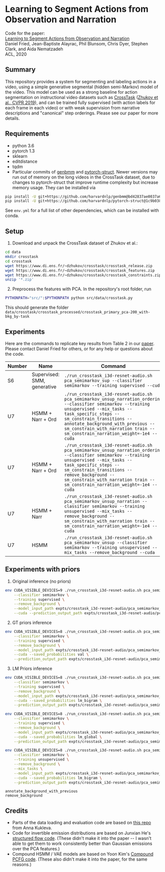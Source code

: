 # Learning to Segment Actions from Observation and Narration  

Code for the paper:  
[Learning to Segment Actions from Observation and Narration](https://arxiv.org/abs/2005.03684)  
Daniel Fried, Jean-Baptiste Alayrac, Phil Blunsom, Chris Dyer, Stephen Clark, and Aida Nematzadeh  
ACL, 2020

## Summary

This repository provides a system for segmenting and labeling actions in a video, using a simple generative segmental (hidden semi-Markov) model of the video. This model can be used as a strong baseline for action segmentation on instructional video datasets such as [CrossTask](https://github.com/DmZhukov/CrossTask) ([Zhukov et al., CVPR 2019](https://arxiv.org/abs/1903.08225)), and can be trained fully supervised (with action labels for each frame in each video) or with weak supervision from narrative descriptions and "canonical" step orderings. Please see our paper for more details.

## Requirements

* python 3.6
* pytorch 1.3
* sklearn
* editdistance
* tqdm
* Particular commits of [genbmm](https://github.com/harvardnlp/genbmm) and [pytorch-struct](https://github.com/harvardnlp/pytorch-struct/). Newer versions may run out of memory on the long videos in the CrossTask dataset, due to changes to pytorch-struct that improve runtime complexity but increase memory usage. They can be installed via

```bash
pip install -U git+https://github.com/harvardnlp/genbmm@bd42837ae0037a66803218d374c78fda72a9c9f4
pip install -U git+https://github.com/harvardnlp/pytorch-struct@1c9b038a1bbece32fe8d2d46d9e3d7c09f4c08e7
```

See `env.yml` for a full list of other dependencies, which can be installed with conda.

## Setup

1. Download and unpack the CrossTask dataset of Zhukov et al.:

```bash
cd data
mkdir crosstask
cd crosstask
wget https://www.di.ens.fr/~dzhukov/crosstask/crosstask_release.zip
wget https://www.di.ens.fr/~dzhukov/crosstask/crosstask_features.zip
wget https://www.di.ens.fr/~dzhukov/crosstask/crosstask_constraints.zip
unzip '*.zip'
```

2. Preprocess the features with PCA. In the repository's root folder, run

```bash
PYTHONPATH="src/":$PYTHONPATH python src/data/crosstask.py
```

This should generate the folder `data/crosstask/crosstask_processed/crosstask_primary_pca-200_with-bkg_by-task`

## Experiments

Here are the commands to replicate key results from Table 2 in our [paper](https://arxiv.org/abs/2005.03684). Please contact Daniel Fried for others, or for any help or questions about the code.

| Number | Name | Command |
| ------ | ---- | ------- |
| S6 | Supervised: SMM, generative |  `./run_crosstask_i3d-resnet-audio.sh pca_semimarkov_sup --classifier semimarkov --training supervised --cuda` |
| U7 | HSMM + Narr + Ord | `./run_crosstask_i3d-resnet-audio.sh pca_semimarkov_unsup_narration_ordering --classifier semimarkov --training unsupervised --mix_tasks --task_specific_steps --sm_constrain_transitions --annotate_background_with_previous --sm_constrain_with_narration train --sm_constrain_narration_weight=-1e4 --cuda` |
| U7 | HSMM + Narr + Ord | `./run_crosstask_i3d-resnet-audio.sh pca_semimarkov_unsup_narration_ordering --classifier semimarkov --training unsupervised --mix_tasks --task_specific_steps --sm_constrain_transitions --remove_background --sm_constrain_with_narration train --sm_constrain_narration_weight=-1e4 --cuda` |
| U7 | HSMM + Narr | `./run_crosstask_i3d-resnet-audio.sh pca_semimarkov_unsup_narration --classifier semimarkov --training unsupervised --mix_tasks --remove_background --sm_constrain_with_narration train --sm_constrain_narration_weight=-1e4 --cuda` |
| U7 | HSMM | `./run_crosstask_i3d-resnet-audio.sh pca_semimarkov_unsup --classifier semimarkov --training unsupervised --mix_tasks --remove_background --cuda` |



## Experiments with priors
1. Original inference (no priors)
```bash
env CUDA_VISIBLE_DEVICES=9 ./run_crosstask_i3d-resnet-audio.sh pca_semimarkov_sup_nobkg \
    --classifier semimarkov \
    --training supervised \
    --remove_background \
    --model_input_path expts/crosstask_i3d-resnet-audio/pca_semimarkov_sup_nobkg/ \
    --cuda --prediction_output_path expts/crosstask_i3d-resnet-audio/pca_semimarkov_sup_nobkg/
```

2. GT priors inference
```bash
env CUDA_VISIBLE_DEVICES=8 ./run_crosstask_i3d-resnet-audio.sh pca_semimarkov_sup_nobkg_gtpriors \
    --classifier semimarkov \
    --training supervised \
    --remove_background \
    --model_input_path expts/crosstask_i3d-resnet-audio/pca_semimarkov_sup_nobkg/ \
    --cuda --saved_probabilities val \
    --prediction_output_path expts/crosstask_i3d-resnet-audio/pca_semimarkov_sup_nobkg_gtpriors
```

3. LM Priors inference
```bash
env CUDA_VISIBLE_DEVICES=8 ./run_crosstask_i3d-resnet-audio.sh pca_semimarkov_sup_nobkg_lmpriors \
    --classifier semimarkov \
    --training supervised \
    --remove_background \
    --model_input_path expts/crosstask_i3d-resnet-audio/pca_semimarkov_sup_nobkg/ \
    --cuda --saved_probabilities lm_bigram \
    --prediction_output_path expts/crosstask_i3d-resnet-audio/pca_semimarkov_sup_nobkg_lmpriors
```
```bash
env CUDA_VISIBLE_DEVICES=8 ./run_crosstask_i3d-resnet-audio.sh pca_semimarkov_sup_nobkg_lmgpriors \
    --classifier semimarkov \
    --training supervised \
    --remove_background \
    --model_input_path expts/crosstask_i3d-resnet-audio/pca_semimarkov_sup_nobkg/ \
    --cuda --saved_probabilities lm_global \
    --prediction_output_path expts/crosstask_i3d-resnet-audio/pca_semimarkov_sup_nobkg_lmgpriors
```

```bash
env CUDA_VISIBLE_DEVICES=8 ./run_crosstask_i3d-resnet-audio.sh pca_semimarkov_unsup_lmpriors \
    --classifier semimarkov \
    --training unsupervised \
    --remove_background \
    --mix_tasks \
    --model_input_path expts/crosstask_i3d-resnet-audio/pca_semimarkov_unsup/ \
    --cuda --saved_probabilities lm_bigram \
    --prediction_output_path expts/crosstask_i3d-resnet-audio/pca_semimarkov_unsup_lmpriors
```

```
annotate_background_with_previous
remove_background
```


## Credits

- Parts of the data loading and evaluation code are based on [this repo](https://github.com/Annusha/slim_mallow) from Anna Kukleva.
- Code for invertible emission distributions are based on Junxian He's [structured flow code](https://github.com/jxhe/struct-learning-with-flow). (These didn't make it into the paper -- I wasn't able to get them to work consistently better than Gaussian emissions over the PCA features.)
- Compound HSMM / VAE models are based on Yoon Kim's [Compound PCFG code](https://github.com/harvardnlp/compound-pcfg). (These also didn't make it into the paper, for the same reasons.)
